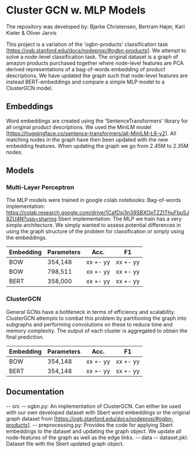 # Cluster GCN w. MLP Models

The repository was developed by:
Bjarke Christensen, Bertram Højer, Karl Kieler & Oliver Jarvis

This project is a variation of the 'ogbn-products' classification task [https://ogb.stanford.edu/docs/nodeprop/#ogbn-products]. We attempt to solve a node-level classification task. The original dataset is a graph of amazon products purchased together where node-level features are PCA derived representations of a bag-of-words embedding of product descriptions. We have updated the graph such that node-level features are instead BERT-embeddings and compare a simple MLP model to a ClusterGCN model. 

## Embeddings
Word embeddings are created using the 'SentenceTransformers' library for all original product descriptions. We used the MiniLM model [https://huggingface.co/sentence-transformers/all-MiniLM-L6-v2]. All matching nodes in the graph have then been updated with the new embedding features. When updating the graph we go from 2.45M to 2.35M nodes.

## Models
### Multi-Layer Perceptron
The MLP models were trained in google colab notebooks:
Bag-of-words implementation: https://colab.research.google.com/drive/1CafDsj3n39SBXOpTZZtThuFbu5J8ZU4N?usp=sharing
Sbert implementation: 
The MLP we train has a very simple architecture. We simply wanted to assess potential differences in using the graph structure of the problem for classification or simply using the embeddings.

| Embedding | Parameters | Acc.     | F1       |
|-----------|------------|----------|----------|
| BOW       | 354,148    | xx +- yy | xx +- yy |
| BOW       | 798,511    | xx +- yy | xx +- yy |
| BERT      | 358,000    | xx +- yy | xx +- yy |

### ClusterGCN
General GCNs have a bottleneck in terms of efficiency and scalability. ClusterGCN attempts to combat this problem by partitioning the graph into subgraphs and performing convolutions on these to reduce time and memory complexity. The output of each cluster is aggregated to obtain the final prediction. 

| Embedding | Parameters | Acc.     | F1       |
|-----------|------------|----------|----------|
| BOW       | 354,148    | xx +- yy | xx +- yy |
| BERT      | 354,148    | xx +- yy | xx +- yy |

## Documentation
-- src
    -- ogbn.py: An implementation of ClusterGCN. Can either be used with our own developed dataset with Sbert word embeddings or the original graph dataset from [https://ogb.stanford.edu/docs/nodeprop/#ogbn-products].
    -- preprocessing.py: Provides the code for applying Sbert embeddings to the dataset and updating the graph object. We update all node-features of the graph as well as the edge links.
-- data
    -- dataset.pkl: Dataset file with the Sbert updated graph object.